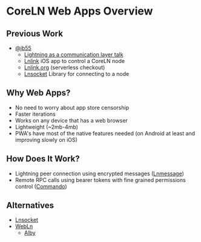 # CoreLN Web Apps Overview

## Previous Work
- [@jb55](https://satellite.earth/@jb55@jb55.com)
  - [Lightning as a communication layer talk](https://www.youtube.com/watch?v=76KWXa-6s30)
  - [Lnlink](https://github.com/jb55/lnlink) iOS app to control a CoreLN node
  - [Lnlink.org](http://lnlink.org/) (serverless checkout)
  - [Lnsocket](https://github.com/jb55/lnsocket) Library for connecting to a node

## Why Web Apps?
- No need to worry about app store censorship
- Faster iterations
- Works on any device that has a web browser
- Lightweight (~2mb-4mb)
- PWA's have most of the native features needed (on Android at least and improving slowly on iOS)

## How Does It Work?
- Lightning peer connection using encrypted messages ([Lnmessage](https://github.com/aaronbarnardsound/lnmessage))
- Remote RPC calls using bearer tokens with fine grained permissions control ([Commando](https://docs.corelightning.org/reference/lightning-commando))

## Alternatives
- [Lnsocket](https://github.com/jb55/lnsocket)
- [WebLn](https://webln.dev/#/)
  - [Alby](https://getalby.com/)